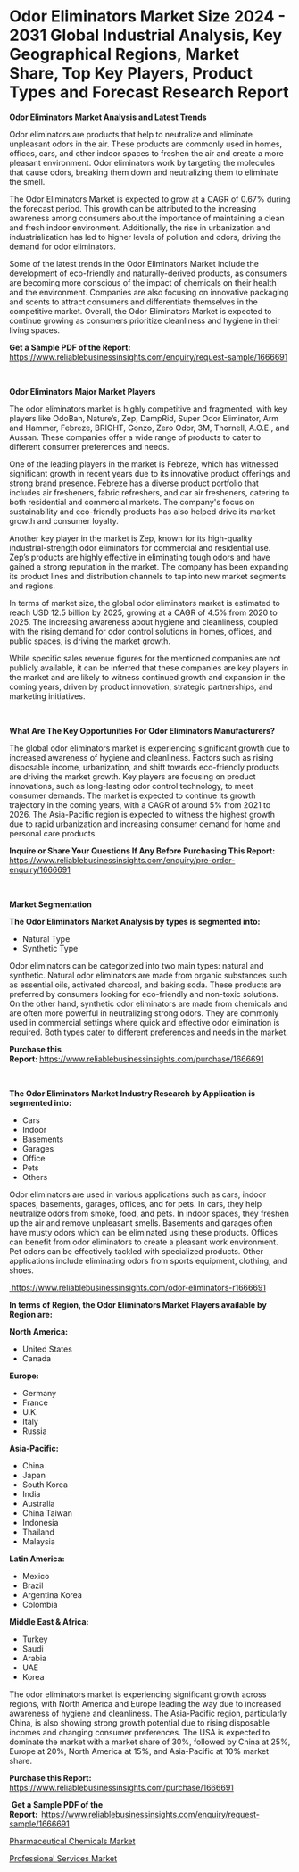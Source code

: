 <p><h1>Odor Eliminators Market Size 2024 - 2031 Global Industrial Analysis, Key Geographical Regions, Market Share, Top Key Players, Product Types and Forecast Research Report</h1></p><p><strong>Odor Eliminators Market Analysis and Latest Trends</strong></p>
<p><p>Odor eliminators are products that help to neutralize and eliminate unpleasant odors in the air. These products are commonly used in homes, offices, cars, and other indoor spaces to freshen the air and create a more pleasant environment. Odor eliminators work by targeting the molecules that cause odors, breaking them down and neutralizing them to eliminate the smell.</p><p>The Odor Eliminators Market is expected to grow at a CAGR of 0.67% during the forecast period. This growth can be attributed to the increasing awareness among consumers about the importance of maintaining a clean and fresh indoor environment. Additionally, the rise in urbanization and industrialization has led to higher levels of pollution and odors, driving the demand for odor eliminators.</p><p>Some of the latest trends in the Odor Eliminators Market include the development of eco-friendly and naturally-derived products, as consumers are becoming more conscious of the impact of chemicals on their health and the environment. Companies are also focusing on innovative packaging and scents to attract consumers and differentiate themselves in the competitive market. Overall, the Odor Eliminators Market is expected to continue growing as consumers prioritize cleanliness and hygiene in their living spaces.</p></p>
<p><strong>Get a Sample PDF of the Report:&nbsp;</strong> <a href="https://www.reliablebusinessinsights.com/enquiry/request-sample/1666691">https://www.reliablebusinessinsights.com/enquiry/request-sample/1666691</a></p>
<p>&nbsp;</p>
<p><strong>Odor Eliminators Major Market Players</strong></p>
<p><p>The odor eliminators market is highly competitive and fragmented, with key players like OdoBan, Nature’s, Zep, DampRid, Super Odor Eliminator, Arm and Hammer, Febreze, BRIGHT, Gonzo, Zero Odor, 3M, Thornell, A.O.E., and Aussan. These companies offer a wide range of products to cater to different consumer preferences and needs.</p><p>One of the leading players in the market is Febreze, which has witnessed significant growth in recent years due to its innovative product offerings and strong brand presence. Febreze has a diverse product portfolio that includes air fresheners, fabric refreshers, and car air fresheners, catering to both residential and commercial markets. The company's focus on sustainability and eco-friendly products has also helped drive its market growth and consumer loyalty.</p><p>Another key player in the market is Zep, known for its high-quality industrial-strength odor eliminators for commercial and residential use. Zep’s products are highly effective in eliminating tough odors and have gained a strong reputation in the market. The company has been expanding its product lines and distribution channels to tap into new market segments and regions.</p><p>In terms of market size, the global odor eliminators market is estimated to reach USD 12.5 billion by 2025, growing at a CAGR of 4.5% from 2020 to 2025. The increasing awareness about hygiene and cleanliness, coupled with the rising demand for odor control solutions in homes, offices, and public spaces, is driving the market growth.</p><p>While specific sales revenue figures for the mentioned companies are not publicly available, it can be inferred that these companies are key players in the market and are likely to witness continued growth and expansion in the coming years, driven by product innovation, strategic partnerships, and marketing initiatives.</p></p>
<p>&nbsp;</p>
<p><strong>What Are The Key Opportunities For Odor Eliminators Manufacturers?</strong></p>
<p><p>The global odor eliminators market is experiencing significant growth due to increased awareness of hygiene and cleanliness. Factors such as rising disposable income, urbanization, and shift towards eco-friendly products are driving the market growth. Key players are focusing on product innovations, such as long-lasting odor control technology, to meet consumer demands. The market is expected to continue its growth trajectory in the coming years, with a CAGR of around 5% from 2021 to 2026. The Asia-Pacific region is expected to witness the highest growth due to rapid urbanization and increasing consumer demand for home and personal care products.</p></p>
<p><strong>Inquire or Share Your Questions If Any Before Purchasing This Report:</strong> <a href="https://www.reliablebusinessinsights.com/enquiry/pre-order-enquiry/1666691">https://www.reliablebusinessinsights.com/enquiry/pre-order-enquiry/1666691</a></p>
<p>&nbsp;</p>
<p><strong>Market Segmentation</strong></p>
<p><strong>The Odor Eliminators Market Analysis by types is segmented into:</strong></p>
<p><ul><li>Natural Type</li><li>Synthetic Type</li></ul></p>
<p><p>Odor eliminators can be categorized into two main types: natural and synthetic. Natural odor eliminators are made from organic substances such as essential oils, activated charcoal, and baking soda. These products are preferred by consumers looking for eco-friendly and non-toxic solutions. On the other hand, synthetic odor eliminators are made from chemicals and are often more powerful in neutralizing strong odors. They are commonly used in commercial settings where quick and effective odor elimination is required. Both types cater to different preferences and needs in the market.</p></p>
<p><strong>Purchase this Report:&nbsp;</strong><a href="https://www.reliablebusinessinsights.com/purchase/1666691">https://www.reliablebusinessinsights.com/purchase/1666691</a></p>
<p>&nbsp;</p>
<p><strong>The Odor Eliminators Market Industry Research by Application is segmented into:</strong></p>
<p><ul><li>Cars</li><li>Indoor</li><li>Basements</li><li>Garages</li><li>Office</li><li>Pets</li><li>Others</li></ul></p>
<p><p>Odor eliminators are used in various applications such as cars, indoor spaces, basements, garages, offices, and for pets. In cars, they help neutralize odors from smoke, food, and pets. In indoor spaces, they freshen up the air and remove unpleasant smells. Basements and garages often have musty odors which can be eliminated using these products. Offices can benefit from odor eliminators to create a pleasant work environment. Pet odors can be effectively tackled with specialized products. Other applications include eliminating odors from sports equipment, clothing, and shoes.</p></p>
<p><a href="https://www.reliablebusinessinsights.com/odor-eliminators-r1666691">&nbsp;https://www.reliablebusinessinsights.com/odor-eliminators-r1666691</a></p>
<p><strong>In terms of Region, the Odor Eliminators Market Players available by Region are:</strong></p>
<p>
    <p> <strong> North America: </strong>
        <ul>
            <li>United States</li>
            <li>Canada</li>
        </ul>
        </p> 
    <p> <strong> Europe: </strong>
        <ul>
            <li>Germany</li>
            <li>France</li>
            <li>U.K.</li>
            <li>Italy</li>
            <li>Russia</li>
        </ul>
        </p> 
    <p> <strong> Asia-Pacific: </strong>
        <ul>
            <li>China</li>
            <li>Japan</li>
            <li>South Korea</li>
            <li>India</li>
            <li>Australia</li>
            <li>China Taiwan</li>
            <li>Indonesia</li>
            <li>Thailand</li>
            <li>Malaysia</li>
        </ul>
        </p> 
    <p> <strong> Latin America: </strong>
        <ul>
            <li>Mexico</li>
            <li>Brazil</li>
            <li>Argentina Korea</li>
            <li>Colombia</li>
        </ul>
        </p> 
    <p> <strong> Middle East & Africa: </strong>
        <ul>
            <li>Turkey</li>
            <li>Saudi</li>
            <li>Arabia</li>
            <li>UAE</li>
            <li>Korea</li>
        </ul>
    </p>
    </p>
<p><p>The odor eliminators market is experiencing significant growth across regions, with North America and Europe leading the way due to increased awareness of hygiene and cleanliness. The Asia-Pacific region, particularly China, is also showing strong growth potential due to rising disposable incomes and changing consumer preferences. The USA is expected to dominate the market with a market share of 30%, followed by China at 25%, Europe at 20%, North America at 15%, and Asia-Pacific at 10% market share.</p></p>
<p><strong>Purchase this Report: </strong><a href="https://www.reliablebusinessinsights.com/purchase/1666691">https://www.reliablebusinessinsights.com/purchase/1666691</a></p>
<p>&nbsp;<strong>Get a Sample PDF of the Report:&nbsp;&nbsp;</strong><a href="https://www.reliablebusinessinsights.com/enquiry/request-sample/1666691">https://www.reliablebusinessinsights.com/enquiry/request-sample/1666691</a></p>
<p><strong></strong></p>
<p><p><a href="https://github.com/changoleonlaverguenzanoexiste/Market-Research-Report-List-4/blob/main/pharmaceutical-chemicals-market.md">Pharmaceutical Chemicals Market</a></p><p><a href="https://github.com/dimitrishawkinswaynenp91rgz/Market-Research-Report-List-4/blob/main/professional-services-market.md">Professional Services Market</a></p></p>